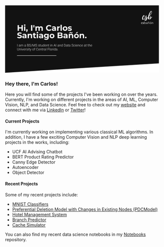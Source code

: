 ![Banner](https://github.com/csbanon/csbanon/blob/main/banner-v1.1.jpg)

### Hey there, I'm Carlos!

Here you will find some of the projects I've been working on over the years. Currently, I'm working on different projects in the areas of AI, ML, Computer Vision, NLP, and Data Science. Feel free to check out my [website](https://csbanon.com) and connect with me via [LinkedIn](https://www.linkedin.com/in/csbanon/) or [Twitter](https://twitter.com/csbanon)!

#### Current Projects
I'm currently working on implementing various classical ML algorithms. In addition, I have a few exciting Computer Vision and NLP deep learning projects in the works, including:
* UCF AI Advising Chatbot
* BERT Product Rating Predictor
* Canny Edge Detector
* Autoencoder
* Object Detector

#### Recent Projects
Some of my recent projects include:
* [MNIST Classifiers](https://github.com/csbanon/mnist-classifiers)
* [Preferential Deletion Model with Changes in Existing Nodes (PDCModel)](https://github.com/csbanon/pdc-model)
* [Hotel Management System](https://github.com/csbanon/hotel-management-system)
* [Branch Predictor](https://github.com/csbanon/branch-predictor)
* [Cache Simulator](https://github.com/csbanon/cache-simulator)

You can also find my recent data science notebooks in my [Notebooks](https://github.com/csbanon/notebooks) repository.



<!--
**csbanon/csbanon** is a ✨ _special_ ✨ repository because its `README.md` (this file) appears on your GitHub profile.

Here are some ideas to get you started:

- 🔭 I’m currently working on ...
- 🌱 I’m currently learning ...
- 👯 I’m looking to collaborate on ...
- 🤔 I’m looking for help with ...
- 💬 Ask me about ...
- 📫 How to reach me: ...
- 😄 Pronouns: ...
- ⚡ Fun fact: ...
-->
